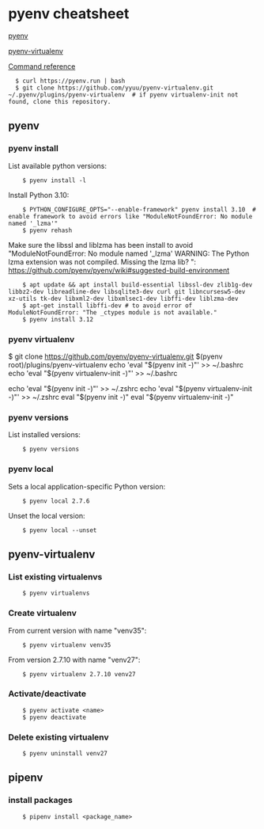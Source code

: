 # pyenv cheatsheet

[pyenv](https://github.com/yyuu/pyenv)

[pyenv-virtualenv](https://github.com/yyuu/pyenv-virtualenv)

[Command reference](https://github.com/yyuu/pyenv/blob/master/COMMANDS.md)

      $ curl https://pyenv.run | bash
      $ git clone https://github.com/yyuu/pyenv-virtualenv.git ~/.pyenv/plugins/pyenv-virtualenv  # if pyenv virtualenv-init not found, clone this repository.


## pyenv
### pyenv install

List available python versions:

        $ pyenv install -l

Install Python 3.10:

        $ PYTHON_CONFIGURE_OPTS="--enable-framework" pyenv install 3.10  # enable framework to avoid errors like "ModuleNotFoundError: No module named '_lzma'"
        $ pyenv rehash

Make sure the libssl and liblzma has been install to avoid  "ModuleNotFoundError: No module named '_lzma'
WARNING: The Python lzma extension was not compiled. Missing the lzma lib? ":
https://github.com/pyenv/pyenv/wiki#suggested-build-environment

        $ apt update && apt install build-essential libssl-dev zlib1g-dev libbz2-dev libreadline-dev libsqlite3-dev curl git libncursesw5-dev xz-utils tk-dev libxml2-dev libxmlsec1-dev libffi-dev liblzma-dev
        $ apt-get install libffi-dev # to avoid error of ModuleNotFoundError: "The _ctypes module is not available."
        $ pyenv install 3.12


### pyenv virtualenv

$ git clone https://github.com/pyenv/pyenv-virtualenv.git $(pyenv root)/plugins/pyenv-virtualenv
echo 'eval "$(pyenv init -)"' >> ~/.bashrc
echo 'eval "$(pyenv virtualenv-init -)"' >> ~/.bashrc

echo 'eval "$(pyenv init -)"' >> ~/.zshrc
echo 'eval "$(pyenv virtualenv-init -)"' >> ~/.zshrc
eval "$(pyenv init -)"
eval "$(pyenv virtualenv-init -)"

### pyenv versions

List installed versions:

        $ pyenv versions

### pyenv local

Sets a local application-specific Python version:

        $ pyenv local 2.7.6  

Unset the local version:

        $ pyenv local --unset

## pyenv-virtualenv
### List existing virtualenvs

        $ pyenv virtualenvs

### Create virtualenv

From current version with name "venv35":

        $ pyenv virtualenv venv35

From version 2.7.10 with name "venv27":

        $ pyenv virtualenv 2.7.10 venv27

### Activate/deactivate

        $ pyenv activate <name>
        $ pyenv deactivate

### Delete existing virtualenv

        $ pyenv uninstall venv27
        
        
## pipenv

### install packages

        $ pipenv install <package_name>
